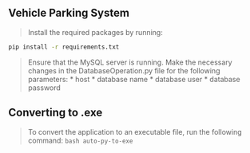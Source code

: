 ## Vehicle Parking System
> Install the required packages by running:
```bash
pip install -r requirements.txt
```

> Ensure that the MySQL server is running.
> Make the necessary changes in the DatabaseOperation.py file for the following parameters:
    * host
    * database name 
    * database user
    * database password

## Converting to .exe

> To convert the application to an executable file, run the following command:
    ```bash
    auto-py-to-exe
    ```

